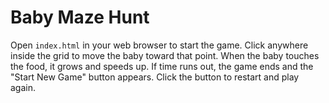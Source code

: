 # Baby Maze Hunt

Open `index.html` in your web browser to start the game. Click anywhere inside the grid to move the baby toward that point. When the baby touches the food, it grows and speeds up. If time runs out, the game ends and the "Start New Game" button appears. Click the button to restart and play again.
